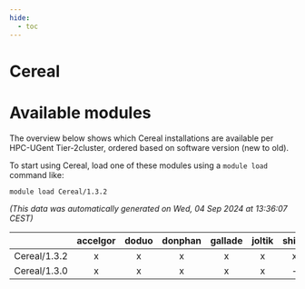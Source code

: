 ```yaml
---
hide:
  - toc
---
```


Cereal
======

# Available modules


The overview below shows which Cereal installations are available per HPC-UGent Tier-2cluster, ordered based on software version (new to old).

To start using Cereal, load one of these modules using a `module load` command like:

```shell
module load Cereal/1.3.2
```

*(This data was automatically generated on Wed, 04 Sep 2024 at 13:36:07 CEST)*  

| |accelgor|doduo|donphan|gallade|joltik|shinx|skitty|
| :---: | :---: | :---: | :---: | :---: | :---: | :---: | :---: |
|Cereal/1.3.2|x|x|x|x|x|x|x|
|Cereal/1.3.0|x|x|x|x|x|-|x|
